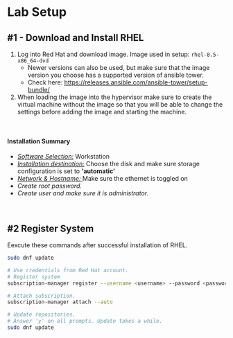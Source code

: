 # Lab Setup

## #1 - Download and Install RHEL
1. Log into Red Hat and download image. Image used in setup: `rhel-8.5-x86_64-dvd` 
    - Newer versions can also be used, but make sure that the image version you choose has a supported version of ansible tower. 
    - Check here: https://releases.ansible.com/ansible-tower/setup-bundle/
2. When loading the image into the hypervisor make sure to create the virtual machine without the image so that you will be able to change the settings before adding the image and starting the machine. 

<br/>

#### **Installation Summary**
- <u>*Software Selection:*</u>
    Workstation
- <u>*Installation destination:*</u>
Choose the disk and make sure storage configuration is set to **'automatic'**
- <u>*Network & Hostname:* </u> Make sure the ethernet is toggled on
- *Create root password.*
- *Create user and make sure it is administrator.*

<br/>

## #2 Register System
Eexcute these commands after successful installation of RHEL. 
```bash
sudo dnf update

# Use credentials from Red Hat account.
# Register system
subscription-manager register --username <username> --password <password>

# Attach subscription.
subscription-manager attach --auto

# Update repositories.
# Answer 'y' on all prompts. Update takes a while.
sudo dnf update
```